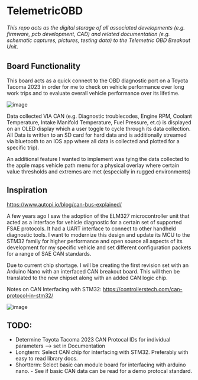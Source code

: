 # TelemetricOBD

###### This repo acts as the digital storage of all associated developments (e.g. firmware, pcb development, CAD) and related documentation (e.g. schematic captures, pictures, testing data) to the Telemetric OBD Breakout Unit. 

## Board Functionality
This board acts as a quick connect to the OBD diagnostic port on a Toyota Tacoma 2023 in order for me to check on vehicle performance over long work trips and to evaluate overall vehicle performance over its lifetime.

![image](https://user-images.githubusercontent.com/126422709/222989379-cd9871d0-ebbd-4954-b26f-62520ebde9a3.png)

Data collected VIA CAN (e.g. Diagnostic troublecodes, Engine RPM, Coolant Temperature, Intake Manifold Temperature, Fuel Pressure, et.c) is displayed on an OLED display which a user toggle to cycle through its data collection.
All Data is written to an SD card for hard data and is additionally streamed via bluetooth to an IOS app where all data is collected and plotted for a specific trip). 

An additional feature I wanted to implement was tying the data collected to the apple maps vehicle path menu for a physical overlay where certain value thresholds and extremes are met (especially in rugged environments) 

## Inspiration

https://www.autopi.io/blog/can-bus-explained/

A few years ago I saw the adoption of the ELM327 microcontroller unit that acted as a interface for vehicle diagnostic for a certain set of supported FSAE protocols. 
It had a UART interface to connect to other handheld diagnostic tools. I want to modernize this design and update its MCU to the STM32 family for higher performance and open source all
aspects of its development for my specific vehicle and set different configuration packets for a range of SAE CAN standards. 

Due to current chip shortage. I will be creating the first revision set with an Arduino Nano with an interfaced CAN breakout board. This will then be translated to the new chipset along with an added CAN logic chip. 

Notes on CAN Interfacing with STM32: https://controllerstech.com/can-protocol-in-stm32/

![image](https://user-images.githubusercontent.com/126422709/222988891-c67becc6-91a3-4e95-818f-7bfca187253f.png)


## TODO: 
- Determine Toyota Tacoma 2023 CAN Protocal IDs for individual parameters --> set in Documentation
- Longterm: Select CAN chip for interfacing with STM32. Preferably with easy to read library docs. 
- Shortterm: Select basic can module board for interfacing with arduino nano.
      - See if basic CAN data can be read for a demo protocal standard. 
